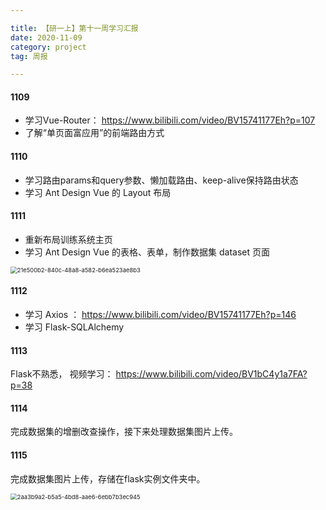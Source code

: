 ```yaml
---

title: 【研一上】第十一周学习汇报
date: 2020-11-09
category: project
tag: 周报

---
```




#### 1109

* 学习Vue-Router： https://www.bilibili.com/video/BV15741177Eh?p=107
* 了解“单页面富应用”的前端路由方式

#### 1110

* 学习路由params和query参数、懒加载路由、keep-alive保持路由状态
* 学习 Ant Design Vue 的 Layout 布局

#### 1111

* 重新布局训练系统主页
* 学习 Ant Design Vue 的表格、表单，制作数据集 dataset 页面

<img src="https://cdn.jsdelivr.net/gh/juaran/juaran.github.io@image/typora/21e500b2-840c-48a8-a582-b6ea523ae8b3.png" alt="21e500b2-840c-48a8-a582-b6ea523ae8b3" style="zoom: 67%;" />

#### 1112

* 学习 Axios ： https://www.bilibili.com/video/BV15741177Eh?p=146
* 学习 Flask-SQLAlchemy

#### 1113

Flask不熟悉， 视频学习： https://www.bilibili.com/video/BV1bC4y1a7FA?p=38 

#### 1114

完成数据集的增删改查操作，接下来处理数据集图片上传。 

#### 1115

完成数据集图片上传，存储在flask实例文件夹中。

<img src="https://cdn.jsdelivr.net/gh/juaran/juaran.github.io@image/typora/2aa3b9a2-b5a5-4bd8-aae6-6ebb7b3ec945.jpg" alt="2aa3b9a2-b5a5-4bd8-aae6-6ebb7b3ec945" style="zoom:67%;" />